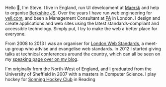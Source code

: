 Hello 👋, I'm Steve. I live in England, run UI development at [Maersk](https://www.maersk.com) and help to organise [Berkshire JS](https://berkshirejs.com/). Over the years I have run web engineering for [yell.com](https://www.yell.com), and been a Management Consultant at [PA](https://www.paconsulting.com/) in London. I design and create applications and web sites using the latest standards-compliant and accessible technology. Simply put, I try to make the web a better place for everyone.


From 2008 to 2013 I was an organiser for [London Web Standards](https://www.londonwebstandards.org/), a meet-up group who advise and evangelise web standards. In 2012 I started giving talks at technical conferences around the country, which can all be seen on my [speaking page over on my blog](https://www.steveworkman.com/speaking/).


I'm originally from the North-West of England, and I graduated from the University of Sheffield in 2007 with a masters in Computer Science. I play hockey for [Sonning Hockey Club](https://www.sonninghockeyclub.co.uk/) in Reading

